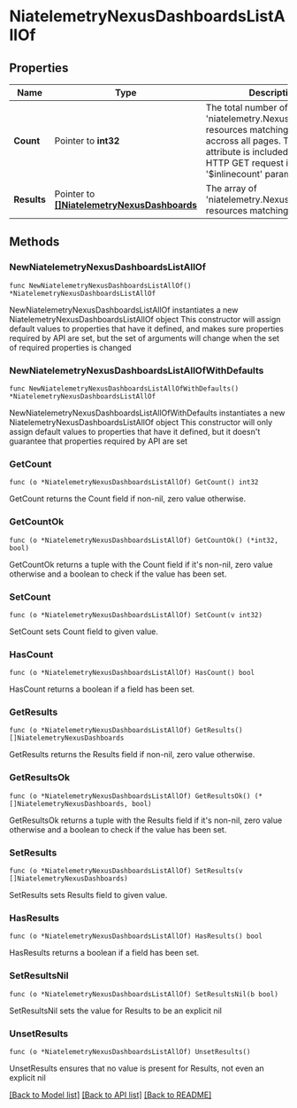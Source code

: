 # NiatelemetryNexusDashboardsListAllOf

## Properties

Name | Type | Description | Notes
------------ | ------------- | ------------- | -------------
**Count** | Pointer to **int32** | The total number of &#39;niatelemetry.NexusDashboards&#39; resources matching the request, accross all pages. The &#39;Count&#39; attribute is included when the HTTP GET request includes the &#39;$inlinecount&#39; parameter. | [optional] 
**Results** | Pointer to [**[]NiatelemetryNexusDashboards**](niatelemetry.NexusDashboards.md) | The array of &#39;niatelemetry.NexusDashboards&#39; resources matching the request. | [optional] 

## Methods

### NewNiatelemetryNexusDashboardsListAllOf

`func NewNiatelemetryNexusDashboardsListAllOf() *NiatelemetryNexusDashboardsListAllOf`

NewNiatelemetryNexusDashboardsListAllOf instantiates a new NiatelemetryNexusDashboardsListAllOf object
This constructor will assign default values to properties that have it defined,
and makes sure properties required by API are set, but the set of arguments
will change when the set of required properties is changed

### NewNiatelemetryNexusDashboardsListAllOfWithDefaults

`func NewNiatelemetryNexusDashboardsListAllOfWithDefaults() *NiatelemetryNexusDashboardsListAllOf`

NewNiatelemetryNexusDashboardsListAllOfWithDefaults instantiates a new NiatelemetryNexusDashboardsListAllOf object
This constructor will only assign default values to properties that have it defined,
but it doesn't guarantee that properties required by API are set

### GetCount

`func (o *NiatelemetryNexusDashboardsListAllOf) GetCount() int32`

GetCount returns the Count field if non-nil, zero value otherwise.

### GetCountOk

`func (o *NiatelemetryNexusDashboardsListAllOf) GetCountOk() (*int32, bool)`

GetCountOk returns a tuple with the Count field if it's non-nil, zero value otherwise
and a boolean to check if the value has been set.

### SetCount

`func (o *NiatelemetryNexusDashboardsListAllOf) SetCount(v int32)`

SetCount sets Count field to given value.

### HasCount

`func (o *NiatelemetryNexusDashboardsListAllOf) HasCount() bool`

HasCount returns a boolean if a field has been set.

### GetResults

`func (o *NiatelemetryNexusDashboardsListAllOf) GetResults() []NiatelemetryNexusDashboards`

GetResults returns the Results field if non-nil, zero value otherwise.

### GetResultsOk

`func (o *NiatelemetryNexusDashboardsListAllOf) GetResultsOk() (*[]NiatelemetryNexusDashboards, bool)`

GetResultsOk returns a tuple with the Results field if it's non-nil, zero value otherwise
and a boolean to check if the value has been set.

### SetResults

`func (o *NiatelemetryNexusDashboardsListAllOf) SetResults(v []NiatelemetryNexusDashboards)`

SetResults sets Results field to given value.

### HasResults

`func (o *NiatelemetryNexusDashboardsListAllOf) HasResults() bool`

HasResults returns a boolean if a field has been set.

### SetResultsNil

`func (o *NiatelemetryNexusDashboardsListAllOf) SetResultsNil(b bool)`

 SetResultsNil sets the value for Results to be an explicit nil

### UnsetResults
`func (o *NiatelemetryNexusDashboardsListAllOf) UnsetResults()`

UnsetResults ensures that no value is present for Results, not even an explicit nil

[[Back to Model list]](../README.md#documentation-for-models) [[Back to API list]](../README.md#documentation-for-api-endpoints) [[Back to README]](../README.md)



